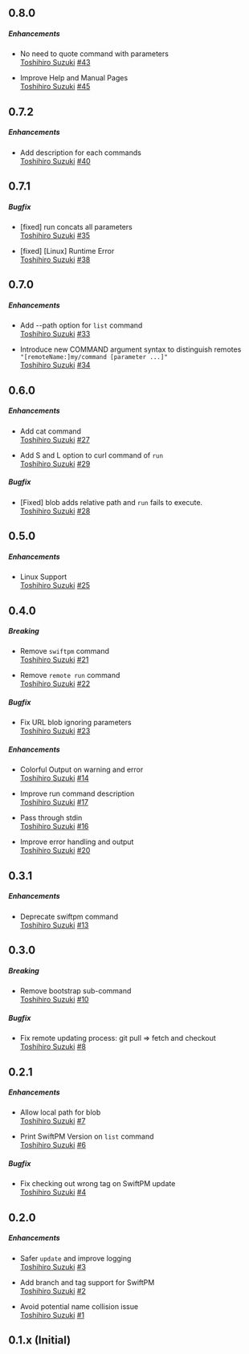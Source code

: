 ## 0.8.0
##### Enhancements
* No need to quote command with parameters  
  [Toshihiro Suzuki](https://github.com/toshi0383)
  [#43](https://github.com/toshi0383/cmdshelf/pull/43)

* Improve Help and Manual Pages  
  [Toshihiro Suzuki](https://github.com/toshi0383)
  [#45](https://github.com/toshi0383/cmdshelf/pull/45)

## 0.7.2
##### Enhancements
* Add description for each commands  
  [Toshihiro Suzuki](https://github.com/toshi0383)
  [#40](https://github.com/toshi0383/cmdshelf/pull/40)

## 0.7.1
##### Bugfix
* [fixed] run concats all parameters  
  [Toshihiro Suzuki](https://github.com/toshi0383)
  [#35](https://github.com/toshi0383/cmdshelf/issues/35)

* [fixed] [Linux] Runtime Error  
  [Toshihiro Suzuki](https://github.com/toshi0383)
  [#38](https://github.com/toshi0383/cmdshelf/issues/38)

## 0.7.0
##### Enhancements
* Add --path option for `list` command  
  [Toshihiro Suzuki](https://github.com/toshi0383)
  [#33](https://github.com/toshi0383/cmdshelf/pull/33)

* Introduce new COMMAND argument syntax to distinguish remotes  
  `"[remoteName:]my/command [parameter ...]"`  
  [Toshihiro Suzuki](https://github.com/toshi0383)
  [#34](https://github.com/toshi0383/cmdshelf/pull/34)

## 0.6.0
##### Enhancements
* Add cat command  
  [Toshihiro Suzuki](https://github.com/toshi0383)
  [#27](https://github.com/toshi0383/cmdshelf/pull/27)

* Add S and L option to curl command of `run`  
  [Toshihiro Suzuki](https://github.com/toshi0383)
  [#29](https://github.com/toshi0383/cmdshelf/pull/29)

##### Bugfix
* [Fixed] blob adds relative path and `run` fails to execute.  
  [Toshihiro Suzuki](https://github.com/toshi0383)
  [#28](https://github.com/toshi0383/cmdshelf/pull/28)

## 0.5.0
##### Enhancements
* Linux Support  
  [Toshihiro Suzuki](https://github.com/toshi0383)
  [#25](https://github.com/toshi0383/cmdshelf/pull/25)

## 0.4.0
##### Breaking
* Remove `swiftpm` command  
  [Toshihiro Suzuki](https://github.com/toshi0383)
  [#21](https://github.com/toshi0383/cmdshelf/pull/21)

* Remove `remote run` command  
  [Toshihiro Suzuki](https://github.com/toshi0383)
  [#22](https://github.com/toshi0383/cmdshelf/pull/22)

##### Bugfix
* Fix URL blob ignoring parameters  
  [Toshihiro Suzuki](https://github.com/toshi0383)
  [#23](https://github.com/toshi0383/cmdshelf/pull/23)

##### Enhancements
* Colorful Output on warning and error  
  [Toshihiro Suzuki](https://github.com/toshi0383)
  [#14](https://github.com/toshi0383/cmdshelf/pull/14)

* Improve run command description  
  [Toshihiro Suzuki](https://github.com/toshi0383)
  [#17](https://github.com/toshi0383/cmdshelf/pull/17)

* Pass through stdin  
  [Toshihiro Suzuki](https://github.com/toshi0383)
  [#16](https://github.com/toshi0383/cmdshelf/pull/16)

* Improve error handling and output  
  [Toshihiro Suzuki](https://github.com/toshi0383)
  [#20](https://github.com/toshi0383/cmdshelf/pull/20)

## 0.3.1

##### Enhancements
* Deprecate swiftpm command  
  [Toshihiro Suzuki](https://github.com/toshi0383)
  [#13](https://github.com/toshi0383/cmdshelf/pull/13)

## 0.3.0
##### Breaking
* Remove bootstrap sub-command  
  [Toshihiro Suzuki](https://github.com/toshi0383)
  [#10](https://github.com/toshi0383/cmdshelf/pull/10)

##### Bugfix
* Fix remote updating process: git pull => fetch and checkout  
  [Toshihiro Suzuki](https://github.com/toshi0383)
  [#8](https://github.com/toshi0383/cmdshelf/pull/8)

## 0.2.1
##### Enhancements

* Allow local path for blob  
  [Toshihiro Suzuki](https://github.com/toshi0383)
  [#7](https://github.com/toshi0383/cmdshelf/pull/7)

* Print SwiftPM Version on `list` command  
  [Toshihiro Suzuki](https://github.com/toshi0383)
  [#6](https://github.com/toshi0383/cmdshelf/pull/6)

##### Bugfix

* Fix checking out wrong tag on SwiftPM update  
  [Toshihiro Suzuki](https://github.com/toshi0383)
  [#4](https://github.com/toshi0383/cmdshelf/pull/4)

## 0.2.0
##### Enhancements

* Safer `update` and improve logging  
  [Toshihiro Suzuki](https://github.com/toshi0383)
  [#3](https://github.com/toshi0383/cmdshelf/pull/3)

* Add branch and tag support for SwiftPM  
  [Toshihiro Suzuki](https://github.com/toshi0383)
  [#2](https://github.com/toshi0383/cmdshelf/pull/2)

* Avoid potential name collision issue  
  [Toshihiro Suzuki](https://github.com/toshi0383)
  [#1](https://github.com/toshi0383/cmdshelf/pull/1)

## 0.1.x (Initial)
